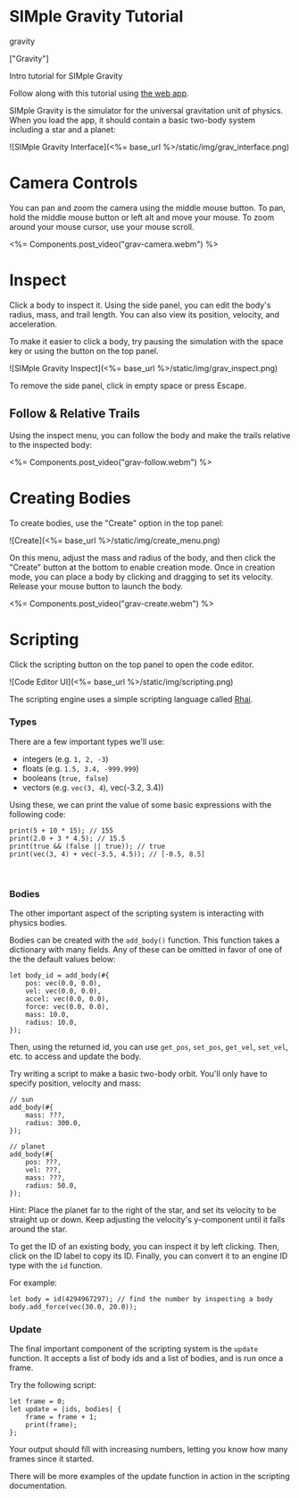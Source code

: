 # SIMple Gravity Tutorial

gravity

["Gravity"]

Intro tutorial for SIMple Gravity

Follow along with this tutorial using [the web app](https://gravity.simple-physics.com).

SIMple Gravity is the simulator for the universal gravitation unit of physics. When you load
the app, it should contain a basic two-body system including a star and a planet:

![SIMple Gravity Interface](<%= base_url %>/static/img/grav_interface.png)

# Camera Controls

You can pan and zoom the camera using the middle mouse button. To pan,
hold the middle mouse button or left alt and move your mouse. To zoom around your
mouse cursor, use your mouse scroll.

<%= Components.post_video("grav-camera.webm") %>

# Inspect

Click a body to inspect it. Using the side panel, you can edit the body's radius, mass, and trail length.
You can also view its position, velocity, and acceleration.

To make it easier to click a body, try pausing the simulation with the space key or
using the button on the top panel.

![SIMple Gravity Inspect](<%= base_url %>/static/img/grav_inspect.png)

To remove the side panel, click in empty space or press Escape.

## Follow & Relative Trails

Using the inspect menu, you can follow the body and make the trails relative to the inspected body:

<%= Components.post_video("grav-follow.webm") %>

# Creating Bodies

To create bodies, use the "Create"  option in the top panel:

![Create](<%= base_url %>/static/img/create_menu.png)

On this menu, adjust the mass and radius of the body, and then click the "Create" button at
the bottom to enable creation mode. Once in creation mode, you can place a body by clicking and
dragging to set its velocity. Release your mouse button to launch the body.

<%= Components.post_video("grav-create.webm") %>

# Scripting

Click the scripting button on the top panel to open the code editor.

![Code Editor UI](<%= base_url %>/static/img/scripting.png)

The scripting engine uses a simple scripting language called [Rhai](https://rhai.rs/book/index.html).

### Types

There are a few important types we'll use:
- integers (e.g. `1, 2, -3`)
- floats (e.g. `1.5, 3.4, -999.999`)
- booleans (`true, false`)
- vectors (e.g. `vec(3, 4`), vec(-3.2, 3.4))

Using these, we can print the value of some basic expressions with the following code:
```rhai
print(5 + 10 * 15); // 155
print(2.0 + 3 * 4.5); // 15.5
print(true && (false || true)); // true
print(vec(3, 4) + vec(-3.5, 4.5)); // [-0.5, 8.5]
```

<br>

### Bodies

The other important aspect of the scripting system is interacting with physics bodies.

Bodies can be created with the `add_body()` function. This function takes a dictionary
with many fields. Any of these can be omitted in favor of one of the the default values below:
```
let body_id = add_body(#{
    pos: vec(0.0, 0.0),
    vel: vec(0.0, 0.0),
    accel: vec(0.0, 0.0),
    force: vec(0.0, 0.0),
    mass: 10.0,
    radius: 10.0,
});
```

Then, using the returned id, you can use `get_pos`, `set_pos`, `get_vel`, `set_vel`, etc. to
access and update the body.

Try writing a script to make a basic two-body orbit. You'll only have to specify position, velocity and mass:
```
// sun
add_body(#{
    mass: ???,
    radius: 300.0,
});

// planet
add_body(#{
    pos: ???,
    vel: ???,
    mass: ???,
    radius: 50.0,
});
```
Hint: Place the planet far to the right of the star, and set its velocity to be straight up or down.
Keep adjusting the velocity's y-component until it falls around the star.

To get the ID of an existing body, you can inspect it by left clicking. Then, click on the ID label
to copy its ID. Finally, you can convert it to an engine ID type with the `id` function.

For example:
```
let body = id(4294967297); // find the number by inspecting a body
body.add_force(vec(30.0, 20.0));
```

### Update

The final important component of the scripting system is the `update` function. It accepts
a list of body ids and a list of bodies, and is run once a frame.

Try the following script:
```
let frame = 0;
let update = |ids, bodies| {
    frame = frame + 1;
    print(frame);
};
```

Your output should fill with increasing numbers, letting you know how many frames since it started.

There will be more examples of the update function in action in the scripting documentation.
